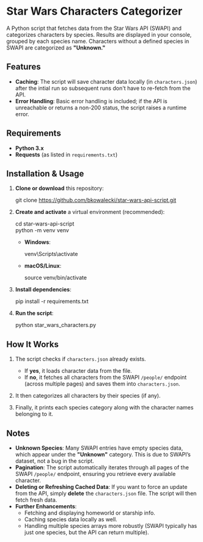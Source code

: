 # Star Wars Characters Categorizer

A Python script that fetches data from the Star Wars API (SWAPI) and categorizes characters by species. Results are displayed in your console, grouped by each species name. Characters without a defined species in SWAPI are categorized as **"Unknown."**

## Features

- **Caching**: The script will save character data locally (in `characters.json`) after the intial run so subsequent runs don't have to re-fetch from the API.  
- **Error Handling**: Basic error handling is included; if the API is unreachable or returns a non-200 status, the script raises a runtime error.

## Requirements

- **Python 3.x**
- **Requests** (as listed in `requirements.txt`)

## Installation & Usage

1. **Clone or download** this repository:

    git clone https://github.com/bkowalecki/star-wars-api-script.git

2. **Create and activate** a virtual environment (recommended):

    cd star-wars-api-script  
    python -m venv venv  

   - **Windows**:
        
        venv\Scripts\activate

   - **macOS/Linux**:
        
        source venv/bin/activate

3. **Install dependencies**:

    pip install -r requirements.txt

4. **Run the script**:

    python star_wars_characters.py

## How It Works

1. The script checks if `characters.json` already exists.
    - If **yes**, it loads character data from the file.
    - If **no**, it fetches all characters from the SWAPI `/people/` endpoint (across multiple pages) and saves them into `characters.json`.

2. It then categorizes all characters by their species (if any).

3. Finally, it prints each species category along with the character names belonging to it.

## Notes

- **Unknown Species**: Many SWAPI entries have empty species data, which appear under the **"Unknown"** category. This is due to SWAPI’s dataset, not a bug in the script.
- **Pagination**: The script automatically iterates through all pages of the SWAPI `/people/` endpoint, ensuring you retrieve every available character.
- **Deleting or Refreshing Cached Data**: If you want to force an update from the API, simply **delete** the `characters.json` file. The script will then fetch fresh data.
- **Further Enhancements**:
  - Fetching and displaying homeworld or starship info.
  - Caching species data locally as well.
  - Handling multiple species arrays more robustly (SWAPI typically has just one species, but the API can return multiple).
